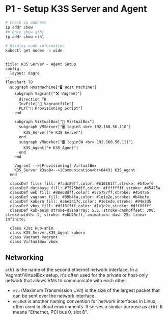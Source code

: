 # P1 - Setup K3S Server and Agent

```bash
# Check ip address
ip addr show
## Only show eth1
ip addr show eth1
```

```bash
# Display node information
kubectl get nodes -o wide
```

```mermaid
---
title: K3S Server - Agent Setup
config:
  layout: dagre
---
flowchart TD
  subgraph HostMachine["🖥️️️ Host Machine"]
    subgraph Vagrant["🛠️ Vagrant"]
      direction TB
      InvFile["📄 Vagrantfile"]
      PLY["📄 Provisioning Script"]
    end

    subgraph VirtualBox["🥡 VirtualBox"]
      subgraph VMServer["🖥️ loginS <br> 192.168.56.110"]
        K3S_Server["☸️ K3S Server"]
      end
      subgraph VMWorker["🖥️ loginSW <br> 192.168.56.111"]
        K3S_Agent["☸️ K3S Agent"]
      end
    end

    Vagrant -->|Provisioning| VirtualBox
    K3S_Server k3sc@<-->|Communication<br>6443| K3S_Agent
  end

  classDef files fill: #fadc89ff,color: #616161ff,stroke: #b4befe
  classDef database fill: #7575bdff,color: #ffffffff,stroke: #45475a
  classDef web fill: #88e68dff,color: #575757ff,stroke: #45475a
  classDef vagrant fill: #89b4fa,color: #1e1e2e,stroke: #b4befe
  classDef kubern fill: #a6e3a17c,color: #1e1e2e,stroke: #94e2d5
  classDef vbox fill: #dff8ffff,color: #1e1e2e,stroke: #dff8ffff
  classDef kub-anim stroke-dasharray: 5,5, stroke-dashoffset: 300, stroke-width: 2, stroke: #e0b25cff, animation: dash 25s linear infinite;

  class k3sc kub-anim
  class K3S_Server,K3S_Agent kubern
  class Vagrant vagrant
  class VirtualBox vbox
```

## Networking

`eth1` is the name of the second ethernet network interface. In a Vagrant/VirtualBox setup, it's often used for the private or host-only network that allows VMs to communicate with each other.

- `mtu` (Maximum Transmission Unit) is the size of the largest packet that can be sent over the network interface.
- `enp0s8` is another naming convention for network interfaces in Linux, often used in cloud environments. It serves a similar purpose as `eth1`. It means "Ethernet, PCI bus 0, slot 8".
